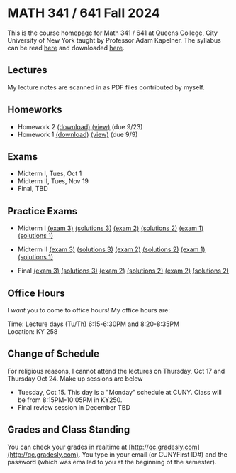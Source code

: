 # MATH 341 / 641 Fall 2024

This is the course homepage for Math 341 / 641 at Queens College, City University of New York taught by Professor Adam Kapelner. The syllabus can be read [here](https://github.com/kapelner/QC_MATH_341_Fall_2024/blob/main/syllabus/syllabus.pdf) and downloaded [here](https://raw.githubusercontent.com/kapelner/QC_MATH_341_Fall_2024/main/syllabus/syllabus.pdf).


## Lectures

My lecture notes are scanned in as PDF files contributed by myself.

<!--
* Lecture 23 [(notes)](https://github.com/kapelner/QC_MATH_341_Fall_2024/blob/main/lectures/lec23.pdf)
* Lecture 22 [(notes)](https://github.com/kapelner/QC_MATH_341_Fall_2024/blob/main/lectures/lec22.pdf)
* Lecture 21 [(notes)](https://github.com/kapelner/QC_MATH_341_Fall_2024/blob/main/lectures/lec21.pdf)
* Lecture 20 [(notes)](https://github.com/kapelner/QC_MATH_341_Fall_2024/blob/main/lectures/lec20.pdf)
* Lecture 19 [(notes)](https://github.com/kapelner/QC_MATH_341_Fall_2024/blob/main/lectures/lec19.pdf)
* Lecture 18 [(notes)](https://github.com/kapelner/QC_MATH_341_Fall_2024/blob/main/lectures/lec18.pdf)
* Lecture 17 [(notes)](https://github.com/kapelner/QC_MATH_341_Fall_2024/blob/main/lectures/lec17.pdf)
* Lecture 16 [(notes)](https://github.com/kapelner/QC_MATH_341_Fall_2024/blob/main/lectures/lec16.pdf)
* Lecture 15 [(notes)](https://github.com/kapelner/QC_MATH_341_Fall_2024/blob/main/lectures/lec15.pdf)
* Lecture 14 [(notes)](https://github.com/kapelner/QC_MATH_341_Fall_2024/blob/main/lectures/lec14.pdf)
* Lecture 13 [(notes)](https://github.com/kapelner/QC_MATH_341_Fall_2024/blob/main/lectures/lec13.pdf)
* Lecture 12 [(notes)](https://github.com/kapelner/QC_MATH_341_Fall_2024/blob/main/lectures/lec12.pdf)
* Lecture 11 [(notes)](https://github.com/kapelner/QC_MATH_341_Fall_2024/blob/main/lectures/lec11.pdf)
* Lecture 10 [(notes)](https://github.com/kapelner/QC_MATH_341_Fall_2024/blob/main/lectures/lec10.pdf)
* Lecture 9 [(notes)](https://github.com/kapelner/QC_MATH_341_Fall_2024/blob/main/lectures/lec09.pdf)
* Lecture 8 [(notes)](https://github.com/kapelner/QC_MATH_341_Fall_2024/blob/main/lectures/lec08.pdf)
* Lecture 7 [(notes)](https://github.com/kapelner/QC_MATH_341_Fall_2024/blob/main/lectures/lec07.pdf)
* Lecture 6 [(notes)](https://github.com/kapelner/QC_MATH_341_Fall_2024/blob/main/lectures/lec06.pdf)
* Lecture 5 [(notes)](https://github.com/kapelner/QC_MATH_341_Fall_2024/blob/main/lectures/lec05.pdf)
* Lecture 4 [(notes)](https://github.com/kapelner/QC_MATH_341_Fall_2024/blob/main/lectures/lec04.pdf)
* Lecture 3 [(notes)](https://github.com/kapelner/QC_MATH_341_Fall_2024/blob/main/lectures/lec03.pdf)
* Lecture 2 [(notes)](https://github.com/kapelner/QC_MATH_341_Fall_2024/blob/main/lectures/lec02.pdf)
* Lecture 1 [(notes)](https://github.com/kapelner/QC_MATH_341_Fall_2024/blob/main/lectures/lec01.pdf)-->


## Homeworks

<!--
* Homework 9 [(download)](https://github.com/kapelner/QC_MATH_341_Fall_2024/blob/main/homeworks/hw09/hw09.pdf?raw=true) [(view)](https://github.com/kapelner/QC_MATH_341_Fall_2024/blob/main/homeworks/hw09/hw09.pdf) (due 12/12)
* Homework 8 [(download)](https://github.com/kapelner/QC_MATH_341_Fall_2024/blob/main/homeworks/hw08/hw08.pdf?raw=true) [(view)](https://github.com/kapelner/QC_MATH_341_Fall_2024/blob/main/homeworks/hw08/hw08.pdf) (due 12/2)
* Homework 7 [(download)](https://github.com/kapelner/QC_MATH_341_Fall_2024/blob/main/homeworks/hw07/hw07.pdf?raw=true) [(view)](https://github.com/kapelner/QC_MATH_341_Fall_2024/blob/main/homeworks/hw07/hw07.pdf) (not officially due)
* Homework 6 [(download)](https://github.com/kapelner/QC_MATH_341_Fall_2024/blob/main/homeworks/hw06/hw06.pdf?raw=true) [(view)](https://github.com/kapelner/QC_MATH_341_Fall_2024/blob/main/homeworks/hw06/hw06.pdf) (due 12/4)
* Homework 5 [(download)](https://github.com/kapelner/QC_MATH_341_Fall_2024/blob/main/homeworks/hw05/hw05.pdf?raw=true) [(view)](https://github.com/kapelner/QC_MATH_341_Fall_2024/blob/main/homeworks/hw05/hw05.pdf) (due 11/16)
* Homework 4 [(download)](https://github.com/kapelner/QC_MATH_341_Fall_2024/blob/main/homeworks/hw04/hw04.pdf?raw=true) [(view)](https://github.com/kapelner/QC_MATH_341_Fall_2024/blob/main/homeworks/hw04/hw04.pdf) (due 11/2)
* Homework 3 [(download)](https://github.com/kapelner/QC_MATH_341_Fall_2024/blob/main/homeworks/hw03/hw03.pdf?raw=true) [(view)](https://github.com/kapelner/QC_MATH_341_Fall_2024/blob/main/homeworks/hw03/hw03.pdf) (due 10/8)-->
* Homework 2 [(download)](https://github.com/kapelner/QC_MATH_341_Fall_2024/blob/main/homeworks/hw02/hw02.pdf?raw=true) [(view)](https://github.com/kapelner/QC_MATH_341_Fall_2024/blob/main/homeworks/hw02/hw02.pdf) (due 9/23)
* Homework 1 [(download)](https://github.com/kapelner/QC_MATH_341_Fall_2024/blob/main/homeworks/hw01/hw01.pdf?raw=true) [(view)](https://github.com/kapelner/QC_MATH_341_Fall_2024/blob/main/homeworks/hw01/hw01.pdf) (due 9/9)


## Exams

* Midterm I, Tues, Oct 1
* Midterm II, Tues, Nov 19
* Final, TBD

## Practice Exams

* Midterm I [(exam 3)](https://github.com/kapelner/QC_MATH_341_Fall_2023/blob/main/exams/midterm1/midterm1.pdf) [(solutions 3)](https://github.com/kapelner/QC_MATH_341_Fall_2023/blob/main/exams/midterm1/midterm1_solutions.pdf) [(exam 2)](https://github.com/kapelner/QC_Math_369_Fall_2021/blob/master/exams/midterm1/midterm1.pdf) [(solutions 2)](https://github.com/kapelner/QC_Math_369_Fall_2021/blob/master/exams/midterm1/midterm1_solutions.pdf) [(exam 1)](https://github.com/kapelner/QC_Math_369_Fall_2020/blob/master/exams/midterm1/midterm1.pdf) [(solutions 1)](https://github.com/kapelner/QC_Math_369_Fall_2020/blob/master/exams/midterm1/midterm1_solutions.pdf)

* Midterm II [(exam 3)](https://github.com/kapelner/QC_MATH_341_Fall_2023/blob/main/exams/midterm2/midterm2.pdf) [(solutions 3)](https://github.com/kapelner/QC_MATH_341_Fall_2023/blob/main/exams/midterm2/midterm2_solutions.pdf) [(exam 2)](https://github.com/kapelner/QC_Math_369_Fall_2021/blob/master/exams/midterm2/midterm2.pdf) [(solutions 2)](https://github.com/kapelner/QC_Math_369_Fall_2021/blob/master/exams/midterm2/midterm2_solutions.pdf) [(exam 1)](https://github.com/kapelner/QC_Math_369_Fall_2020/blob/master/exams/midterm2/midterm2.pdf) [(solutions 1)](https://github.com/kapelner/QC_Math_369_Fall_2020/blob/master/exams/midterm2/midterm2_solutions.pdf)

* Final [(exam 3)](https://github.com/kapelner/QC_MATH_341_Fall_2023/blob/main/exams/final/final.pdf) [(solutions 3)](https://github.com/kapelner/QC_MATH_341_Fall_2023/blob/main/exams/final/final_solutions.pdf) [(exam 2)](https://github.com/kapelner/QC_Math_369_Fall_2021/blob/master/exams/final/final.pdf) [(solutions 2)](https://github.com/kapelner/QC_Math_369_Fall_2021/blob/master/exams/final/final_solutions.pdf) [(exam 2)](https://github.com/kapelner/QC_Math_369_Fall_2020/blob/master/exams/final/final.pdf) [(solutions 2)](https://github.com/kapelner/QC_Math_369_Fall_2020/blob/master/exams/final/final_solutions.pdf)


## Office Hours

I *want* you to come to office hours! My office hours are:

Time: Lecture days (Tu/Th) 6:15-6:30PM and 8:20-8:35PM \
Location: KY 258

## Change of Schedule

For religious reasons, I cannot attend the lectures on Thursday, Oct 17 and Thursday Oct 24. Make up sessions are below

* Tuesday, Oct 15. This day is a "Monday" schedule at CUNY. Class will be from 8:15PM-10:05PM in KY250.
* Final review session in December TBD

## Grades and Class Standing

You can check your grades in realtime at [http://qc.gradesly.com](http://qc.gradesly.com). You type in your email (or CUNYFirst ID#) and the password (which was emailed to you at the beginning of the semester).
